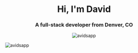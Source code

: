 <h1 align="center">Hi, I'm David</h1>
<h3 align="center">A full-stack developer from Denver, CO</h3>

<p align="center">
  <img src="https://komarev.com/ghpvc/?username=avidsapp&label=Profile%20views&color=0e75b6&style=flat" alt="avidsapp" />
</p>

<p>
  <img align="left" src="https://github-readme-stats.vercel.app/api/top-langs?username=avidsapp&show_icons=true&locale=en&layout=compact" alt="avidsapp" />
</p>
